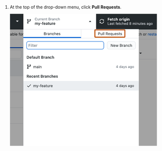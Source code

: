 1. At the top of the drop-down menu, click **Pull Requests**.

   ![Screenshot of the "Current Branch" dropdown menu. A tab, labeled "Pull Requests", is highlighted with an orange outline.](/assets/images/help/desktop/branch-drop-down-pull-request-tab.png)